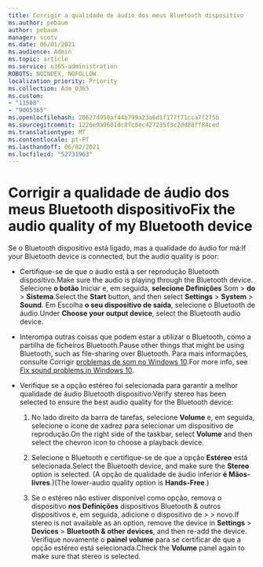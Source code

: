 ```yaml
---
title: Corrigir a qualidade de áudio dos meus Bluetooth dispositivo
ms.author: pebaum
author: pebaum
manager: scotv
ms.date: 06/01/2021
ms.audience: Admin
ms.topic: article
ms.service: o365-administration
ROBOTS: NOINDEX, NOFOLLOW
localization_priority: Priority
ms.collection: Adm_O365
ms.custom:
- "11508"
- "9005365"
ms.openlocfilehash: 20627d950af44b799a23a6d1f177f71cca7f275b
ms.sourcegitcommit: 1226e9a9601dc8fc8ec427235f3c2dd88ff84ced
ms.translationtype: MT
ms.contentlocale: pt-PT
ms.lasthandoff: 06/02/2021
ms.locfileid: "52731963"
---
```

# <a name="fix-the-audio-quality-of-my-bluetooth-device"></a><span data-ttu-id="77b8e-102">Corrigir a qualidade de áudio dos meus Bluetooth dispositivo</span><span class="sxs-lookup"><span data-stu-id="77b8e-102">Fix the audio quality of my Bluetooth device</span></span>

<span data-ttu-id="77b8e-103">Se o Bluetooth dispositivo está ligado, mas a qualidade do áudio for má:</span><span class="sxs-lookup"><span data-stu-id="77b8e-103">If your Bluetooth device is connected, but the audio quality is poor:</span></span>

- <span data-ttu-id="77b8e-104">Certifique-se de que o áudio está a ser reprodução Bluetooth dispositivo.</span><span class="sxs-lookup"><span data-stu-id="77b8e-104">Make sure the audio is playing through the Bluetooth device.</span></span> <span data-ttu-id="77b8e-105">Selecione **o botão** Iniciar e, em seguida, **selecione Definições** Som  >  **do**  >  **Sistema**.</span><span class="sxs-lookup"><span data-stu-id="77b8e-105">Select the **Start** button, and then select **Settings** > **System** > **Sound**.</span></span> <span data-ttu-id="77b8e-106">Em Escolha **o seu dispositivo de saída**, selecione o Bluetooth de áudio.</span><span class="sxs-lookup"><span data-stu-id="77b8e-106">Under **Choose your output device**, select the Bluetooth audio device.</span></span>

- <span data-ttu-id="77b8e-107">Interompa outras coisas que podem estar a utilizar o Bluetooth, como a partilha de ficheiros Bluetooth.</span><span class="sxs-lookup"><span data-stu-id="77b8e-107">Pause other things that might be using Bluetooth, such as file-sharing over Bluetooth.</span></span> <span data-ttu-id="77b8e-108">Para mais informações, consulte Corrigir [problemas de som no Windows 10](https://support.microsoft.com/en-us/help/4026994).</span><span class="sxs-lookup"><span data-stu-id="77b8e-108">For more info, see [Fix sound problems in Windows 10](https://support.microsoft.com/en-us/help/4026994).</span></span>

- <span data-ttu-id="77b8e-109">Verifique se a opção estéreo foi selecionada para garantir a melhor qualidade de áudio Bluetooth dispositivo:</span><span class="sxs-lookup"><span data-stu-id="77b8e-109">Verify stereo has been selected to ensure the best audio quality for the Bluetooth device:</span></span>
    1. <span data-ttu-id="77b8e-110">No lado direito da barra de tarefas, selecione **Volume** e, em seguida, selecione o ícone de xadrez para selecionar um dispositivo de reprodução.</span><span class="sxs-lookup"><span data-stu-id="77b8e-110">On the right side of the taskbar, select **Volume** and then select the chevron icon to choose a playback device.</span></span>

    1. <span data-ttu-id="77b8e-111">Selecione o Bluetooth e certifique-se de que a opção **Estéreo** está selecionada.</span><span class="sxs-lookup"><span data-stu-id="77b8e-111">Select the Bluetooth device, and make sure the **Stereo** option is selected.</span></span> <span data-ttu-id="77b8e-112">(A opção de qualidade de áudio inferior **é Mãos-livres**.)</span><span class="sxs-lookup"><span data-stu-id="77b8e-112">(The lower-audio quality option is **Hands-Free**.)</span></span>

    1. <span data-ttu-id="77b8e-113">Se o estéreo não estiver disponível como opção, remova o dispositivo **nos Definições** dispositivos Bluetooth & outros dispositivos e, em seguida, adicione o dispositivo de  >    >  novo.</span><span class="sxs-lookup"><span data-stu-id="77b8e-113">If stereo is not available as an option, remove the device in **Settings** > **Devices** > **Bluetooth & other devices**, and then re-add the device.</span></span> <span data-ttu-id="77b8e-114">Verifique novamente o **painel volume** para se certificar de que a opção estéreo está selecionada.</span><span class="sxs-lookup"><span data-stu-id="77b8e-114">Check the **Volume** panel again to make sure that stereo is selected.</span></span>

